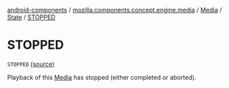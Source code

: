 [android-components](../../../index.md) / [mozilla.components.concept.engine.media](../../index.md) / [Media](../index.md) / [State](index.md) / [STOPPED](./-s-t-o-p-p-e-d.md)

# STOPPED

`STOPPED` [(source)](https://github.com/mozilla-mobile/android-components/blob/master/components/concept/engine/src/main/java/mozilla/components/concept/engine/media/Media.kt#L118)

Playback of this [Media](../index.md) has stopped (either completed or aborted).

